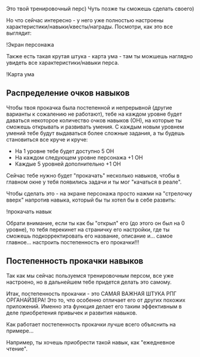 Это твой тренировочный перс) Чуть позже ты сможешь сделать своего)

Но что сейчас интересно - у него уже полностью настроены характеристики/навыки/квесты/награды. Посмотри, как это все выглядит:

!Экран персонажа

Также есть такая крутая штука - карта ума - там ты можшешь наглядно увидеть все характеристики/навыки перса.

!Карта ума

## Распределение очков навыков

Чтобы твоя прокачка была постепенной и непрерывной (другие варианты к сожалению не работают), тебе на каждом уровне будет даваться некоторое количество очков навыков (ОН), на которые ты сможешь открывать и развивать умения. С каждым новым уровнем умений тебе будут выдаваться более сложные задания, а ты будешь становиться все круче и круче:
- На 1 уровне тебе будет доступно 5 ОН
- На каждом следующем уровне персонажа +1 ОН
- Каждые 5 уровней дополнительно +1 ОН

Сейчас тебе нужно будет "прокачать" несколько навыков, чтобы в главном окне у тебя появились задачи и ты мог "качаться в реале".

Чтобы сделать это - на экране персонажа просто нажми на "стрелочку вверх" напротив навыка, который бы ты хотел бы в себе развить:

!прокачать навык

Обрати внимание, если ты как бы "открыл" его (до этого он был на 0 уровне), то тебя перекинет на страничку его настройки, где ты сможешь подкорректировать его название, описание и... самое главное... настроить постепенность его прокачки!!!

## Постепенность прокачки навыков

Так как мы сейчас пользуемся тренировочным персом, все уже настроено, но в дальнейшем тебе придется делать это самому.

Итак, постепенность прокачки - это САМАЯ ВАЖНАЯ ШТУКА РПГ ОРГАНАЙЗЕРА! Это то, что особенно отличает его от других похожих приложений. Именно эта функция делает его таким эффективным в деле приобретения привычек и развития навыков.

Как работает постепенность прокачки лучше всего объяснить на примере...

Например, ты хочешь приобрести такой навык, как "ежедневное чтение".